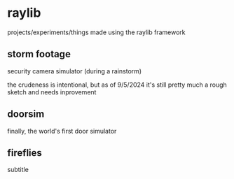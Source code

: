 # raylib
projects/experiments/things made using the raylib framework 

## storm footage
security camera simulator (during a rainstorm)

the crudeness is intentional, but as of 9/5/2024 it's still pretty much a rough sketch and needs inprovement

## doorsim
finally, the world's first door simulator

## fireflies
subtitle
